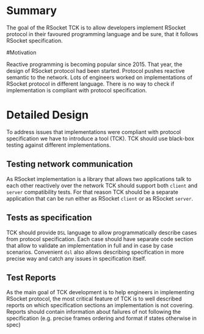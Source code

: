 # Summary

The goal of the RSocket TCK is to allow developers implement RSocket protocol in
their favoured programming language and be sure, that it follows RSocket 
specification.

#Motivation

Reactive programming is becoming popular since 2015. That year, the design of 
RSocket protocol had been started. Protocol pushes reactive semantic to the
network. Lots of engineers worked on implementations of RSocket protocol in 
different language. There is no way to check if implementation is compliant with
protocol specification.

# Detailed Design

To address issues that implementations were compliant with protocol 
specification we have to introduce a tool (TCK). TCK should use black-box 
testing against different implementations.

## Testing network communication

As RSocket implementation is a library that allows two applications talk to each
other reactively over the network TCK should support both `client` and `server`
compatibility tests. For that reason TCK should be a separate application that
can be run either as RSocket `client` or as RSocket `server`.

## Tests as specification

TCK should provide `DSL` language to allow programmatically describe cases from
protocol specification. Each case should have separate code section that allow
to validate an implementation in full and in case by case scenarios. Convenient 
`dsl` also allows describing specification in more precise way and catch any 
issues in specification itself.

## Test Reports

As the main goal of TCK development is to help engineers in implementing RSocket
protocol, the most critical feature of TCK is to well described reports on
which specification sections an implementation is not covering. Reports should
contain information about failures of not following the specification (e.g. 
precise frames ordering and format if states otherwise in spec)